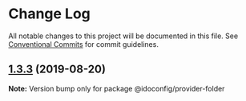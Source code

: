 # Change Log

All notable changes to this project will be documented in this file.
See [Conventional Commits](https://conventionalcommits.org) for commit guidelines.

## [1.3.3](https://github.com/MerifondNewMarkets/idoconfig/compare/v1.3.2...v1.3.3) (2019-08-20)

**Note:** Version bump only for package @idoconfig/provider-folder
